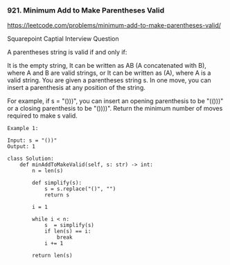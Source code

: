 ### 921. Minimum Add to Make Parentheses Valid

https://leetcode.com/problems/minimum-add-to-make-parentheses-valid/

Squarepoint Captial Interview Question

A parentheses string is valid if and only if:

It is the empty string,
It can be written as AB (A concatenated with B), where A and B are valid strings, or
It can be written as (A), where A is a valid string.
You are given a parentheses string s. In one move, you can insert a parenthesis at any position of the string.

For example, if s = "()))", you can insert an opening parenthesis to be "(()))" or a closing parenthesis to be "())))".
Return the minimum number of moves required to make s valid.

```
Example 1:

Input: s = "())"
Output: 1
```

```
class Solution:
    def minAddToMakeValid(self, s: str) -> int:
        n = len(s) 
        
        def simplify(s):
            s = s.replace("()", "")
            return s
            
        i = 1
        
        while i < n:
            s  = simplify(s) 
            if len(s) == i:
                break
            i += 1
            
        return len(s) 
```

